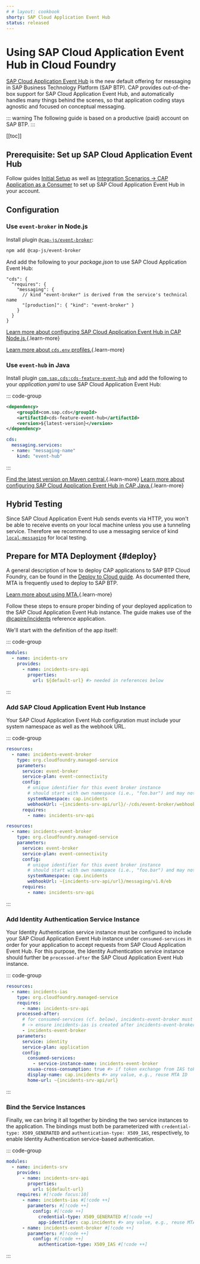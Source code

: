 ```yaml
---
# # layout: cookbook
shorty: SAP Cloud Application Event Hub
status: released
---
```


# Using SAP Cloud Application Event Hub in Cloud Foundry

[SAP Cloud Application Event Hub](https://help.sap.com/docs/event-broker) is the new default offering for messaging in SAP Business Technology Platform (SAP BTP).
CAP provides out-of-the-box support for SAP Cloud Application Event Hub, and automatically handles many things behind the scenes, so that application coding stays agnostic and focused on conceptual messaging.

::: warning
The following guide is based on a productive (paid) account on SAP BTP.
:::

[[toc]]



## Prerequisite: Set up SAP Cloud Application Event Hub

Follow guides [Initial Setup](https://help.sap.com/docs/sap-cloud-application-event-hub/sap-cloud-application-event-hub-service-guide/initial-setup) as well as [Integration Scenarios &rarr; CAP Application as a Consumer](https://help.sap.com/docs/sap-cloud-application-event-hub/sap-cloud-application-event-hub-service-guide/cap-application-as-subscriber) to set up SAP Cloud Application Event Hub in your account.



## Configuration


### Use `event-broker` in Node.js

Install plugin [`@cap-js/event-broker`](../../plugins/#event-hub):

```sh
npm add @cap-js/event-broker
```

And add the following to your _package.json_ to use SAP Cloud Application Event Hub:

```jsonc
"cds": {
  "requires": {
    "messaging": {
      // kind "event-broker" is derived from the service's technical name
      "[production]": { "kind": "event-broker" }
    }
  }
}
```


[Learn more about configuring SAP Cloud Application Event Hub in CAP Node.js.](../../node.js/messaging#event-broker){.learn-more}

[Learn more about `cds.env` profiles.](../../node.js/cds-env#profiles){.learn-more}


### Use `event-hub` in Java

Install plugin [`com.sap.cds:cds-feature-event-hub`](../../plugins/#event-hub) and add the following to your _application.yaml_ to use SAP Cloud Application Event Hub:

::: code-group
```xml [srv/pom.xml]
<dependency>
    <groupId>com.sap.cds</groupId>
    <artifactId>cds-feature-event-hub</artifactId>
    <version>${latest-version}</version>
</dependency>
```

```yaml [srv/src/main/resources/application.yaml]
cds:
  messaging.services:
  - name: "messaging-name"
    kind: "event-hub"
```
:::

[Find the latest version on Maven central.](https://central.sonatype.com/artifact/com.sap.cds/cds-feature-event-hub/versions){.learn-more}
[Learn more about configuring SAP Cloud Application Event Hub in CAP Java.](../../java/messaging#using-real-brokers){.learn-more}



## Hybrid Testing

Since SAP Cloud Application Event Hub sends events via HTTP, you won't be able to receive events on your local machine unless you use a tunneling service.
Therefore we recommend to use a messaging service of kind [`local-messaging`](../../node.js/messaging#local-messaging) for local testing.



## Prepare for MTA Deployment {#deploy}

A general description of how to deploy CAP applications to SAP BTP Cloud Foundry, can be found in the [Deploy to Cloud guide](../deployment/).
As documented there, MTA is frequently used to deploy to SAP BTP.

[Learn more about using MTA.](../deployment/){.learn-more}

Follow these steps to ensure proper binding of your deployed application to the SAP Cloud Application Event Hub instance.
The guide makes use of the [@capire/incidents](https://github.com/cap-js/incidents-app) reference application.

We'll start with the definition of the app itself:

::: code-group
```yaml [mta.yaml]
modules:
  - name: incidents-srv
    provides:
      - name: incidents-srv-api
        properties:
          url: ${default-url} #> needed in references below
```
:::


### Add SAP Cloud Application Event Hub Instance

Your SAP Cloud Application Event Hub configuration must include your system namespace as well as the webhook URL.


::: code-group
```yaml [mta.yaml in Node.js]
resources:
  - name: incidents-event-broker
    type: org.cloudfoundry.managed-service
    parameters:
      service: event-broker
      service-plan: event-connectivity
      config:
        # unique identifier for this event broker instance
        # should start with own namespace (i.e., "foo.bar") and may not be longer than 15 characters
        systemNamespace: cap.incidents
        webhookUrl: ~{incidents-srv-api/url}/-/cds/event-broker/webhook
      requires:
        - name: incidents-srv-api
```

```yaml [mta.yaml in Java]
resources:
  - name: incidents-event-broker
    type: org.cloudfoundry.managed-service
    parameters:
      service: event-broker
      service-plan: event-connectivity
      config:
        # unique identifier for this event broker instance
        # should start with own namespace (i.e., "foo.bar") and may not be longer than 15 characters
        systemNamespace: cap.incidents
        webhookUrl: ~{incidents-srv-api/url}/messaging/v1.0/eb
      requires:
        - name: incidents-srv-api
```
:::


### Add Identity Authentication Service Instance

Your Identity Authentication service instance must be configured to include your SAP Cloud Application Event Hub instance under `consumed-services` in order for your application to accept requests from SAP Cloud Application Event Hub.
For this purpose, the Identity Authentication service instance should further be `processed-after` the SAP Cloud Application Event Hub instance.

::: code-group
```yaml {6,14} [mta.yaml]
resources:
  - name: incidents-ias
    type: org.cloudfoundry.managed-service
    requires:
      - name: incidents-srv-api
    processed-after:
      # for consumed-services (cf. below), incidents-event-broker must already exist
      # -> ensure incidents-ias is created after incidents-event-broker
      - incidents-event-broker
    parameters:
      service: identity
      service-plan: application
      config:
        consumed-services:
          - service-instance-name: incidents-event-broker
       	xsuaa-cross-consumption: true #> if token exchange from IAS token to XSUAA token is needed
        display-name: cap.incidents #> any value, e.g., reuse MTA ID
        home-url: ~{incidents-srv-api/url}
```
:::


### Bind the Service Instances

Finally, we can bring it all together by binding the two service instances to the application.
The bindings must both be parameterized with `credential-type: X509_GENERATED` and `authentication-type: X509_IAS`, respectively, to enable Identity Authentication service-based authentication.

::: code-group
```yaml {1-3} [mta.yaml]
modules:
  - name: incidents-srv
    provides:
      - name: incidents-srv-api
        properties:
          url: ${default-url} 
    requires: #[!code focus:10]
      - name: incidents-ias #[!code ++]
        parameters: #[!code ++]
          config: #[!code ++]
            credential-type: X509_GENERATED #[!code ++]
            app-identifier: cap.incidents #> any value, e.g., reuse MTA ID [!code ++]
      - name: incidents-event-broker #[!code ++]
        parameters: #[!code ++]
          config: #[!code ++]
            authentication-type: X509_IAS #[!code ++]
```
:::


<span id="event-hub-mt" />
